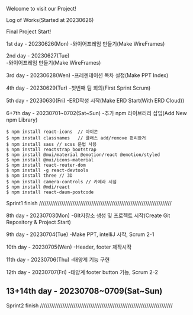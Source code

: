 Welcome to visit our Project!

Log of Works(Started at 20230626)

Final Project Start!

1st day - 20230626(Mon) -와이어프레임 만들기(Make WireFrames)

2nd day - 20230627(Tue)  
-와이어프레임 만들기(Make WireFrames)

3rd day - 20230628(Wen) -프레젠테이션 목차 설정(Make PPT Index)

4th day - 20230629(Tur) -첫번째 팀 회의(First Sprint Scrum)

5th day - 20230630(Fri)
-ERD작성 시작(Make ERD Start(With ERD Cloud))

6+7th day - 20230701~0702(Sat~Sun) -추가 npm 라이브러리 삽입(Add New npm Library)

```
$ npm install react-icons  // 아이콘
$ npm install classnames   // 클래스 add/remove 편리한거
$ npm install sass // scss 문법 사용
$ npm install reactstrap bootstrap
$ npm install @mui/material @emotion/react @emotion/styled
$ npm install @mui/icons-material
$ npm install react-router-dom
$ npm install -g react-devtools
$ npm install three // 3D
$ npm install camera-controls // 카메라 시점
$ npm install @mdi/react
$ npm install react-daum-postcode
```

Sprint1 finish
///////////////////////////////////////////////////////////////////////

8th day - 20230703(Mon)
-GIt저장소 생성 및 프로젝트 시작(Create Git Repository & Project Start)

9th day - 20230704(Tue)
-Make PPT, intelliJ 시작, Scrum 2-1

10th day - 20230705(Wen)
-Header, footer 제작시작

11th day - 20230706(Thu) -태양계 기능 구현

12th day - 20230707(Fri) -태양계 footer button 기능, Scrum 2-2

## 13+14th day - 20230708~0709(Sat~Sun)

Sprint2 finish
///////////////////////////////////////////////////////////////////////
